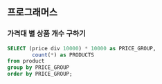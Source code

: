 ## 프로그래머스
### 가격대 별 상품 개수 구하기
```sql
SELECT (price div 10000) * 10000 as PRICE_GROUP, 
        count(*) as PRODUCTS
from product
group by PRICE_GROUP
order by PRICE_GROUP;
```

